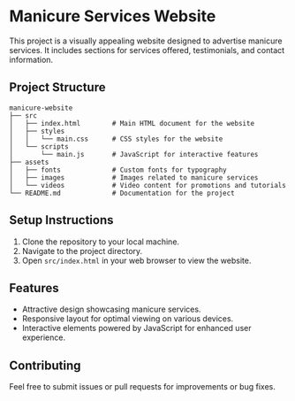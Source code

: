 # Manicure Services Website

This project is a visually appealing website designed to advertise manicure services. It includes sections for services offered, testimonials, and contact information.

## Project Structure

```
manicure-website
├── src
│   ├── index.html        # Main HTML document for the website
│   ├── styles
│   │   └── main.css      # CSS styles for the website
│   └── scripts
│       └── main.js       # JavaScript for interactive features
├── assets
│   ├── fonts             # Custom fonts for typography
│   ├── images            # Images related to manicure services
│   └── videos            # Video content for promotions and tutorials
└── README.md             # Documentation for the project
```

## Setup Instructions

1. Clone the repository to your local machine.
2. Navigate to the project directory.
3. Open `src/index.html` in your web browser to view the website.

## Features

- Attractive design showcasing manicure services.
- Responsive layout for optimal viewing on various devices.
- Interactive elements powered by JavaScript for enhanced user experience.

## Contributing

Feel free to submit issues or pull requests for improvements or bug fixes.
